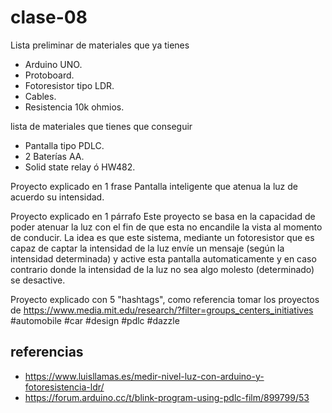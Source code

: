 # clase-08

Lista preliminar de materiales que ya tienes
- Arduino UNO.
- Protoboard.
- Fotoresistor tipo LDR.
- Cables.
- Resistencia 10k ohmios.

lista de materiales que tienes que conseguir
- Pantalla tipo PDLC.
- 2 Baterías AA.
- Solid state relay ó HW482.

Proyecto explicado en 1 frase
Pantalla inteligente que atenua la luz de acuerdo su intensidad.

Proyecto explicado en 1 párrafo
Este proyecto se basa en la capacidad de poder atenuar la luz con el fin de que esta no encandile la vista al momento de conducir. La idea es que este sistema, mediante un fotoresistor que es capaz de captar la intensidad de la luz envíe un mensaje (según la intensidad determinada) y active esta pantalla automaticamente y en caso contrario donde la intensidad de la luz no sea algo molesto (determinado) se desactive.

Proyecto explicado con 5 "hashtags", como referencia tomar los proyectos de https://www.media.mit.edu/research/?filter=groups_centers_initiatives
#automobile #car #design #pdlc #dazzle

## referencias

- <https://www.luisllamas.es/medir-nivel-luz-con-arduino-y-fotoresistencia-ldr/>
- <https://forum.arduino.cc/t/blink-program-using-pdlc-film/899799/53>

